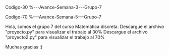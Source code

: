 Codigo-30 %---Avance-Semana-3---Grupo-7

Codigo-70 %---Avance-Semana-5---Grupo-7

Hola, somos el grupo 7 del curso Matemática discreta. 
Descargue el archivo "proyecto.py" para visualizar el trabajo al 30%
Descargue el archivo "proyecto2.py" para visualizar el trabajo al 70%

Muchas gracias :)

